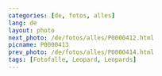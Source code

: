 ```yaml
---
categories: [de, fotos, alles]
lang: de
layout: photo
next_photo: /de/fotos/alles/P0000412.html
picname: P0000413
prev_photo: /de/fotos/alles/P0000414.html
tags: [Fotofalle, Leopard, Leopards]
---
```

